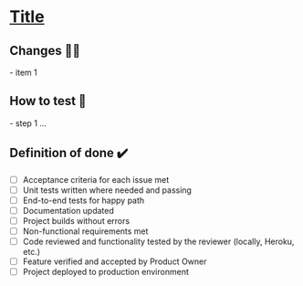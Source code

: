 # [Title](https://clubhouseLink) 
<please insert a clubhouse link abowe>
  
## Changes 👷‍♀️
  <Please add short list of changes>
- item 1
  
## How to test 🧪
  <Please explain how to test your changes>
- step 1 ...
    
## Definition of done ✔️

- [ ] Acceptance criteria for each issue met
- [ ] Unit tests written where needed and passing
- [ ] End-to-end tests for happy path
- [ ] Documentation updated <When applicable>
- [ ] Project builds without errors
- [ ] Non-functional requirements met
- [ ] Code reviewed and functionality tested by the reviewer (locally, Heroku, etc.) 
- [ ] Feature verified and accepted by Product Owner
- [ ] Project deployed to production environment
